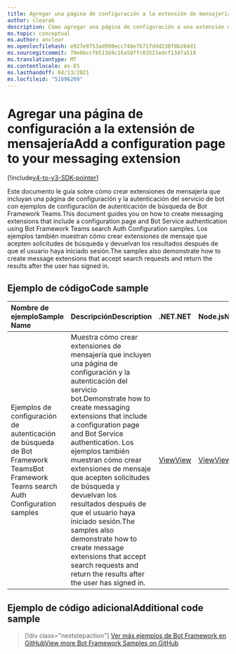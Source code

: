 ```yaml
---
title: Agregar una página de configuración a la extensión de mensajería
author: clearab
description: Cómo agregar una página de configuración a una extensión de mensajería
ms.topic: conceptual
ms.author: anclear
ms.openlocfilehash: e927e9753ad998ecc748e7b71fddd230f0b264d1
ms.sourcegitcommit: 79e6bccfb513d4c16a58ffc03521edcf134fa518
ms.translationtype: MT
ms.contentlocale: es-ES
ms.lasthandoff: 04/13/2021
ms.locfileid: "51696209"
---
```

# <a name="add-a-configuration-page-to-your-messaging-extension"></a><span data-ttu-id="ddd0f-103">Agregar una página de configuración a la extensión de mensajería</span><span class="sxs-lookup"><span data-stu-id="ddd0f-103">Add a configuration page to your messaging extension</span></span>

[!include[v4-to-v3-SDK-pointer](~/includes/v4-to-v3-pointer-me.md)]

<span data-ttu-id="ddd0f-104">Este documento le guía sobre cómo crear extensiones de mensajería que incluyan una página de configuración y la autenticación del servicio de bot con ejemplos de configuración de autenticación de búsqueda de Bot Framework Teams.</span><span class="sxs-lookup"><span data-stu-id="ddd0f-104">This document guides you on how to create messaging extensions that include a configuration page and Bot Service authentication using Bot Framework Teams search Auth Configuration samples.</span></span> <span data-ttu-id="ddd0f-105">Los ejemplos también muestran cómo crear extensiones de mensaje que acepten solicitudes de búsqueda y devuelvan los resultados después de que el usuario haya iniciado sesión.</span><span class="sxs-lookup"><span data-stu-id="ddd0f-105">The samples also demonstrate how to create message extensions that accept search requests and return the results after the user has signed in.</span></span>

## <a name="code-sample"></a><span data-ttu-id="ddd0f-106">Ejemplo de código</span><span class="sxs-lookup"><span data-stu-id="ddd0f-106">Code sample</span></span>

| <span data-ttu-id="ddd0f-107">Nombre de ejemplo</span><span class="sxs-lookup"><span data-stu-id="ddd0f-107">Sample Name</span></span> | <span data-ttu-id="ddd0f-108">Descripción</span><span class="sxs-lookup"><span data-stu-id="ddd0f-108">Description</span></span> | <span data-ttu-id="ddd0f-109">.NET</span><span class="sxs-lookup"><span data-stu-id="ddd0f-109">.NET</span></span> | <span data-ttu-id="ddd0f-110">Node.js</span><span class="sxs-lookup"><span data-stu-id="ddd0f-110">Node.js</span></span>|   
|:---------------------|:--------------|:---------|:--------|
| <span data-ttu-id="ddd0f-111">Ejemplos de configuración de autenticación de búsqueda de Bot Framework Teams</span><span class="sxs-lookup"><span data-stu-id="ddd0f-111">Bot Framework Teams search Auth Configuration samples</span></span>  | <span data-ttu-id="ddd0f-112">Muestra cómo crear extensiones de mensajería que incluyen una página de configuración y la autenticación del servicio bot.</span><span class="sxs-lookup"><span data-stu-id="ddd0f-112">Demonstrate how to create messaging extensions that include a configuration page and Bot Service authentication.</span></span> <span data-ttu-id="ddd0f-113">Los ejemplos también muestran cómo crear extensiones de mensaje que acepten solicitudes de búsqueda y devuelvan los resultados después de que el usuario haya iniciado sesión.</span><span class="sxs-lookup"><span data-stu-id="ddd0f-113">The samples also demonstrate how to create message extensions that accept search requests and return the results after the user has signed in.</span></span>|[<span data-ttu-id="ddd0f-114">View</span><span class="sxs-lookup"><span data-stu-id="ddd0f-114">View</span></span>](https://github.com/microsoft/BotBuilder-Samples/tree/master/samples/csharp_dotnetcore/52.teams-messaging-extensions-search-auth-config)| [<span data-ttu-id="ddd0f-115">View</span><span class="sxs-lookup"><span data-stu-id="ddd0f-115">View</span></span>](https://github.com/microsoft/BotBuilder-Samples/tree/master/samples/javascript_nodejs/52.teams-messaging-extensions-search-auth-config)|

## <a name="additional-code-sample"></a><span data-ttu-id="ddd0f-116">Ejemplo de código adicional</span><span class="sxs-lookup"><span data-stu-id="ddd0f-116">Additional code sample</span></span>

> [!div class="nextstepaction"]
> [<span data-ttu-id="ddd0f-117">Ver más ejemplos de Bot Framework en GitHub</span><span class="sxs-lookup"><span data-stu-id="ddd0f-117">View more Bot Framework Samples on GitHub</span></span>](https://github.com/microsoft/BotBuilder-Samples)
